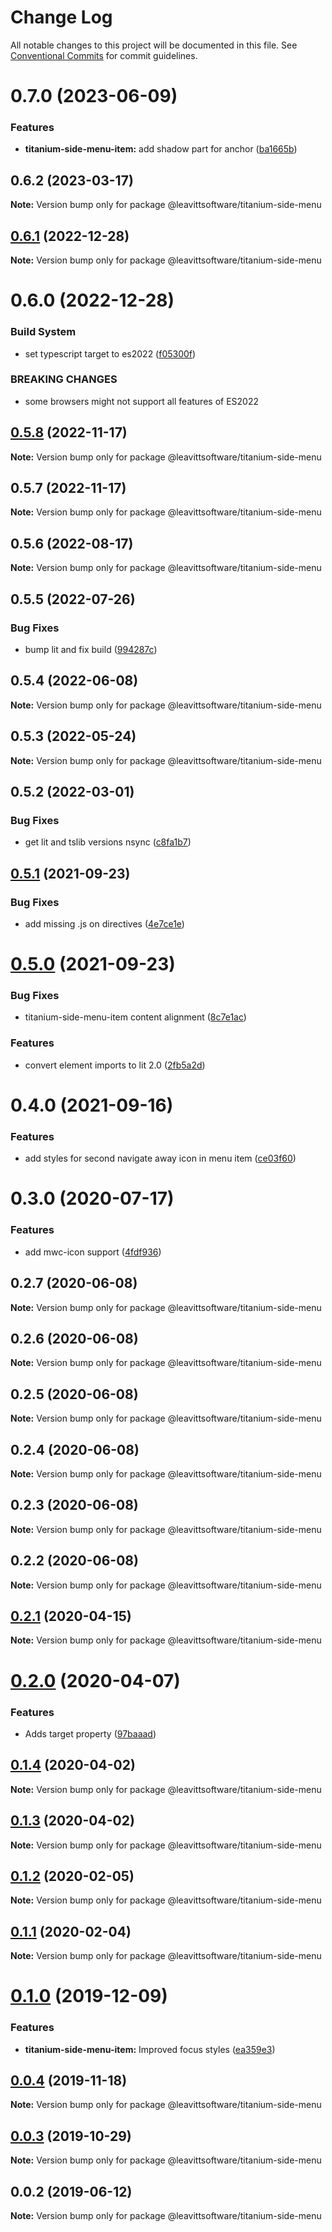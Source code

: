 # Change Log

All notable changes to this project will be documented in this file.
See [Conventional Commits](https://conventionalcommits.org) for commit guidelines.

# 0.7.0 (2023-06-09)

### Features

- **titanium-side-menu-item:** add shadow part for anchor ([ba1665b](https://github.com/LeavittSoftware/titanium-elements/commit/ba1665b72ab2f7fc737dd2620626a8433094d229))

## 0.6.2 (2023-03-17)

**Note:** Version bump only for package @leavittsoftware/titanium-side-menu

## [0.6.1](https://github.com/LeavittSoftware/titanium-elements/compare/@leavittsoftware/titanium-side-menu@0.6.0...@leavittsoftware/titanium-side-menu@0.6.1) (2022-12-28)

**Note:** Version bump only for package @leavittsoftware/titanium-side-menu

# 0.6.0 (2022-12-28)

### Build System

- set typescript target to es2022 ([f05300f](https://github.com/LeavittSoftware/titanium-elements/commit/f05300fb73bb634f2e7d0ae6a8c1b08132ee2b6a))

### BREAKING CHANGES

- some browsers might not support all features of ES2022

## [0.5.8](https://github.com/LeavittSoftware/titanium-elements/compare/@leavittsoftware/titanium-side-menu@0.5.7...@leavittsoftware/titanium-side-menu@0.5.8) (2022-11-17)

**Note:** Version bump only for package @leavittsoftware/titanium-side-menu

## 0.5.7 (2022-11-17)

**Note:** Version bump only for package @leavittsoftware/titanium-side-menu

## 0.5.6 (2022-08-17)

**Note:** Version bump only for package @leavittsoftware/titanium-side-menu

## 0.5.5 (2022-07-26)

### Bug Fixes

- bump lit and fix build ([994287c](https://github.com/LeavittSoftware/titanium-elements/commit/994287cc92267fe41093ee8ded6640521bd3facb))

## 0.5.4 (2022-06-08)

**Note:** Version bump only for package @leavittsoftware/titanium-side-menu

## 0.5.3 (2022-05-24)

**Note:** Version bump only for package @leavittsoftware/titanium-side-menu

## 0.5.2 (2022-03-01)

### Bug Fixes

- get lit and tslib versions nsync ([c8fa1b7](https://github.com/LeavittSoftware/titanium-elements/commit/c8fa1b77320c6b6854009bb076ba0bcc2c632ae0))

## [0.5.1](https://github.com/LeavittSoftware/titanium-elements/compare/@leavittsoftware/titanium-side-menu@0.5.0...@leavittsoftware/titanium-side-menu@0.5.1) (2021-09-23)

### Bug Fixes

- add missing .js on directives ([4e7ce1e](https://github.com/LeavittSoftware/titanium-elements/commit/4e7ce1eb2b51213e21d01755674239e810b24cd1))

# [0.5.0](https://github.com/LeavittSoftware/titanium-elements/compare/@leavittsoftware/titanium-side-menu@0.4.0...@leavittsoftware/titanium-side-menu@0.5.0) (2021-09-23)

### Bug Fixes

- titanium-side-menu-item content alignment ([8c7e1ac](https://github.com/LeavittSoftware/titanium-elements/commit/8c7e1ac5acc9c4bb5e53691837eec1d803f5eef0))

### Features

- convert element imports to lit 2.0 ([2fb5a2d](https://github.com/LeavittSoftware/titanium-elements/commit/2fb5a2da5a5af636541ce58e398fdf587e2c008a))

# 0.4.0 (2021-09-16)

### Features

- add styles for second navigate away icon in menu item ([ce03f60](https://github.com/LeavittSoftware/titanium-elements/commit/ce03f6039a03691377a9071624580d29f89d3fbd))

# 0.3.0 (2020-07-17)

### Features

- add mwc-icon support ([4fdf936](https://github.com/LeavittSoftware/titanium-elements/commit/4fdf936dfbc76890a9ffcff255fdcac1cf8b67d7))

## 0.2.7 (2020-06-08)

**Note:** Version bump only for package @leavittsoftware/titanium-side-menu

## 0.2.6 (2020-06-08)

**Note:** Version bump only for package @leavittsoftware/titanium-side-menu

## 0.2.5 (2020-06-08)

**Note:** Version bump only for package @leavittsoftware/titanium-side-menu

## 0.2.4 (2020-06-08)

**Note:** Version bump only for package @leavittsoftware/titanium-side-menu

## 0.2.3 (2020-06-08)

**Note:** Version bump only for package @leavittsoftware/titanium-side-menu

## 0.2.2 (2020-06-08)

**Note:** Version bump only for package @leavittsoftware/titanium-side-menu

## [0.2.1](https://github.com/LeavittSoftware/titanium-elements/compare/@leavittsoftware/titanium-side-menu@0.2.0...@leavittsoftware/titanium-side-menu@0.2.1) (2020-04-15)

**Note:** Version bump only for package @leavittsoftware/titanium-side-menu

# [0.2.0](https://github.com/LeavittSoftware/titanium-elements/compare/@leavittsoftware/titanium-side-menu@0.1.4...@leavittsoftware/titanium-side-menu@0.2.0) (2020-04-07)

### Features

- Adds target property ([97baaad](https://github.com/LeavittSoftware/titanium-elements/commit/97baaade054f7855796c5798f20fb4f7c76890f5))

## [0.1.4](https://github.com/LeavittSoftware/titanium-elements/compare/@leavittsoftware/titanium-side-menu@0.1.3...@leavittsoftware/titanium-side-menu@0.1.4) (2020-04-02)

**Note:** Version bump only for package @leavittsoftware/titanium-side-menu

## [0.1.3](https://github.com/LeavittSoftware/titanium-elements/compare/@leavittsoftware/titanium-side-menu@0.1.2...@leavittsoftware/titanium-side-menu@0.1.3) (2020-04-02)

**Note:** Version bump only for package @leavittsoftware/titanium-side-menu

## [0.1.2](https://github.com/LeavittSoftware/titanium-elements/compare/@leavittsoftware/titanium-side-menu@0.1.1...@leavittsoftware/titanium-side-menu@0.1.2) (2020-02-05)

**Note:** Version bump only for package @leavittsoftware/titanium-side-menu

## [0.1.1](https://github.com/LeavittSoftware/titanium-elements/compare/@leavittsoftware/titanium-side-menu@0.1.0...@leavittsoftware/titanium-side-menu@0.1.1) (2020-02-04)

**Note:** Version bump only for package @leavittsoftware/titanium-side-menu

# [0.1.0](https://github.com/LeavittSoftware/titanium-elements/compare/@leavittsoftware/titanium-side-menu@0.0.4...@leavittsoftware/titanium-side-menu@0.1.0) (2019-12-09)

### Features

- **titanium-side-menu-item:** Improved focus styles ([ea359e3](https://github.com/LeavittSoftware/titanium-elements/commit/ea359e382ee77612905cf394dcb32656b05c7216))

## [0.0.4](https://github.com/LeavittSoftware/titanium-elements/compare/@leavittsoftware/titanium-side-menu@0.0.3...@leavittsoftware/titanium-side-menu@0.0.4) (2019-11-18)

**Note:** Version bump only for package @leavittsoftware/titanium-side-menu

## [0.0.3](https://github.com/LeavittSoftware/titanium-elements/compare/@leavittsoftware/titanium-side-menu@0.0.2...@leavittsoftware/titanium-side-menu@0.0.3) (2019-10-29)

**Note:** Version bump only for package @leavittsoftware/titanium-side-menu

## 0.0.2 (2019-06-12)

**Note:** Version bump only for package @leavittsoftware/titanium-side-menu
